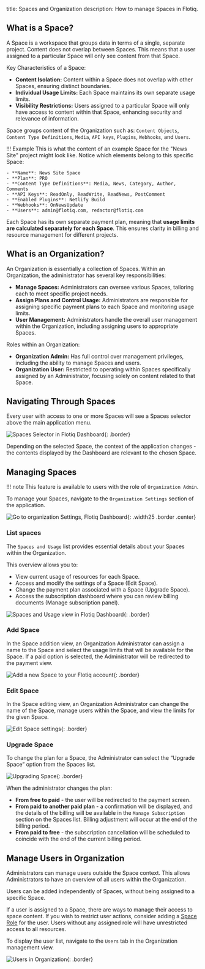 title: Spaces and Organization
description: How to manage Spaces in Flotiq.

## What is a Space?

A Space is a workspace that groups data in terms of a single, separate project.
Content does not overlap between Spaces.
This means that a user assigned to a particular Space will only see content from that Space.

Key Characteristics of a Space:

* **Content Isolation:** Content within a Space does not overlap with other Spaces, ensuring distinct boundaries.
* **Individual Usage Limits:** Each Space maintains its own separate usage limits.
* **Visibility Restrictions:** Users assigned to a particular Space will only have access to content within that Space, enhancing security and relevance of information.

Space groups content of the Organization such as: `Content Objects`, `Content Type Definitions`, `Media`, `API keys`, `Plugins`, `Webhooks`, and `Users`.

!!! Example
    This is what the content of an example Space for the "News Site" project might look like. Notice which elements belong to this specific Space:

    - **Name**: News Site Space
    - **Plan**: PRO
    - **Content Type Definitions**: Media, News, Category, Author, Comments
    - **API Keys**: ReadOnly, ReadWrite, ReadNews, PostComment
    - **Enabled Plugins**: Netlify Build
    - **Webhooks**: OnNewsUpdate
    - **Users**: admin@flotiq.com, redactor@flotiq.com

Each Space has its own separate payment plan, meaning that **usage limits are calculated separately for each Space**. This ensures clarity in billing and resource management for different projects.

## What is an Organization?

An Organization is essentially a collection of Spaces. Within an Organization, the administrator has several key responsibilities:

- **Manage Spaces:** Administrators can oversee various Spaces, tailoring each to meet specific project needs.
- **Assign Plans and Control Usage:** Administrators are responsible for assigning specific payment plans to each Space and monitoring usage limits.
- **User Management:** Administrators handle the overall user management within the Organization, including assigning users to appropriate Spaces.

Roles within an Organization:

- **Organization Admin:** Has full control over management privileges, including the ability to manage Spaces and users.
- **Organization User:** Restricted to operating within Spaces specifically assigned by an Administrator, focusing solely on content related to that Space.

## Navigating Through Spaces

Every user with access to one or more Spaces will see a Spaces selector above the main application menu.

![Spaces Selector in Flotiq Dashboard](images/DashboardSpaces.png){: .border}

Depending on the selected Space, the context of the application changes - the contents displayed by the Dashboard are relevant to the chosen Space.

## Managing Spaces

!!! note
    This feature is available to users with the role of `Organization Admin`.

To manage your Spaces, navigate to the `Organization Settings` section of the application.

![Go to organization Settings, Flotiq Dashboard](images/OrganizationSettings.png){: .width25 .border .center}

### List spaces

The `Spaces and Usage` list provides essential details about your Spaces within the Organization. 

This overview allows you to:

* View current usage of resources for each Space.
* Access and modify the settings of a Space (Edit Space).
* Change the payment plan associated with a Space (Upgrade Space).
* Access the subscription dashboard where you can review billing documents (Manage subscription panel).

![Spaces and Usage view in Flotiq Dashboard](images/spaces/SpacesAndUsage.png){: .border}

### Add Space

In the Space addition view, an Organization Administrator can assign a name to the Space and select the usage limits that will be available for the Space. 
If a paid option is selected, the Administrator will be redirected to the payment view.

![Add a new Space to your Flotiq account](images/spaces/SpaceAdd.png){: .border}

### Edit Space

In the Space editing view, an Organization Administrator can change the name of the Space, manage users within the Space, and view the limits for the given Space.

![Edit Space settings](images/spaces/SpaceEdit.png){: .border}

### Upgrade Space

To change the plan for a Space, the Administrator can select the “Upgrade Space” option from the Spaces list.

![Upgrading Space](images/spaces/SpaceUpgrade.png){: .border}

When the administrator changes the plan:

* **From free to paid** - the user will be redirected to the payment screen.
* **From paid to another paid plan** - a confirmation will be displayed, and the details of the billing will be available in the `Manage Subscription` section on the Spaces list. Billing adjustment will occur at the end of the billing period.
* **From paid to free** - the subscription cancellation will be scheduled to coincide with the end of the current billing period.

## Manage Users in Organization

Administrators can manage users outside the Space context.
This allows Administrators to have an overview of all users within the Organization.

Users can be added independently of Spaces, without being assigned to a specific Space. 

If a user is assigned to a Space, there are ways to manage their access to space content. If you wish to restrict user actions, consider adding a [Space Role](./user-roles.md) for the user. Users without any assigned role will have unrestricted access to all resources.

To display the user list, navigate to the `Users` tab in the Organization management view.

![Users in Organization](images/UserList.png){: .border}

